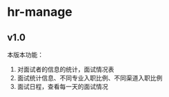 <!--
 * @Description: 版本信息
 * @Version: 1.0
 * @Author: Chen
 * @Date: 2021-01-28 21:45:10
 * @LastEditors: Chen
 * @LastEditTime: 2021-02-02 20:29:15
-->
# hr-manage

## v1.0
本版本功能：
1. 对面试者的信息的统计，面试情况表
2. 面试统计信息、不同专业入职比例、不同渠道入职比例
3. 面试日程，查看每一天的面试情况
